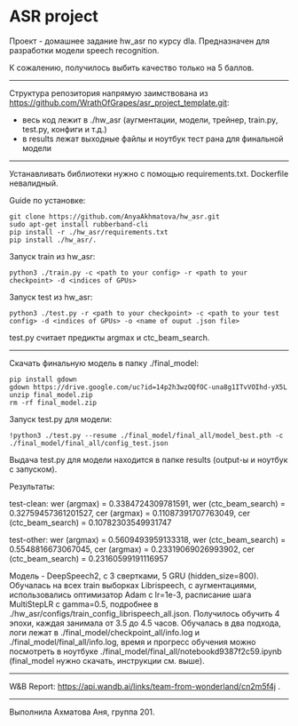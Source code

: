 # ASR project 

Проект - домашнее задание hw_asr по курсу dla. Предназначен для разработки модели speech recognition. 

К сожалению, получилось выбить качество только на 5 баллов.

____

Структура репозитория напрямую заимствована из https://github.com/WrathOfGrapes/asr_project_template.git:

- весь код лежит в ./hw_asr (аугментации, модели, трейнер, train.py, test.py, конфиги и т.д.)
- в results лежат выходные файлы и ноутбук тест рана для финальной модели

____

Устанавливать библиотеки нужно с помощью requirements.txt. Dockerfile невалидный.

Guide по установке:
```
git clone https://github.com/AnyaAkhmatova/hw_asr.git
sudo apt-get install rubberband-cli
pip install -r ./hw_asr/requirements.txt
pip install ./hw_asr/.
```

Запуск train из hw_asr:
```
python3 ./train.py -c <path to your config> -r <path to your checkpoint> -d <indices of GPUs>
```

Запуск test из hw_asr:
```
python3 ./test.py -r <path to your checkpoint> -c <path to your test config> -d <indices of GPUs> -o <name of ouput .json file>
```
test.py считает предикты argmax и ctc_beam_search.

____

Скачать финальную модель в папку ./final_model:
```
pip install gdown
gdown https://drive.google.com/uc?id=14p2h3wzOQfOC-una8g1ITvVOIhd-yX5L
unzip final_model.zip
rm -rf final_model.zip
```

Запуск test.py для модели:
```
!python3 ./test.py --resume ./final_model/final_all/model_best.pth -c ./final_model/final_all/config_test.json
```

Выдача test.py для модели находится в папке results (output-ы и ноутбук с запуском).

Результаты:

test-clean: wer (argmax) = 0.3384724309781591, wer (ctc_beam_search) = 0.32759457361201527, cer (argmax) = 0.11087391707763049, cer (ctc_beam_search) = 0.10782303549931747

test-other: wer (argmax) = 0.5609493959133318, wer (ctc_beam_search) = 0.5548816673067045, cer (argmax) = 0.23319069026993902, cer (ctc_beam_search) = 0.23160599191116957

Модель - DeepSpeech2, с 3 свертками, 5 GRU (hidden_size=800). Обучалась на всех train выборках Librispeech, с аугментациями, использовались оптимизатор Adam с lr=1e-3, расписание шага MultiStepLR с gamma=0.5, подробнее в ./hw_asr/configs/train_config_librispeech_all.json. Получилось обучить 4 эпохи, каждая занимала от 3.5 до 4.5 часов. Обучалась в два подхода, логи лежат в ./final_model/checkpoint_all/info.log и ./final_model/final_all/info.log, время и прогресс обучения можно посмотреть в ноутбуке ./final_model/final_all/notebookd9387f2c59.ipynb (final_model нужно скачать, инструкции см. выше).

____

W&B Report: https://api.wandb.ai/links/team-from-wonderland/cn2m5f4j .

____

Выполнила Ахматова Аня, группа 201.

